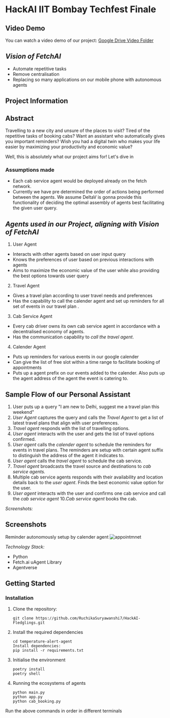 # HackAI IIT Bombay Techfest Finale


## Video Demo
You can watch a video demo of our project: [Google Drive Video Folder](https://drive.google.com/drive/folders/1PLGQ_YnQ4fvnEtzlbFvwRCLQBNDxQVbf?usp=sharing)


## *Vision of FetchAI*
- Automate repetitive tasks
- Remove centralisation
- Replacing so many applications on our mobile phone with autonomous agents

## Project Information

## Abstract
Travelling to a new city and unsure of the places to visit?
Tired of the repetitive tasks of booking cabs?
Want an assistant who automatically gives you important reminders?
Wish you had a digital twin who makes your life easier by maximizing your productivity and economic value?

Well, this is absolutely what our project aims for! Let's dive in

### Assumptions made
- Each cab service agent would be deployed already on the fetch network.
- Currently we have pre determined the order of actions being performed between the agents. We assume DeltaV is gonna provide this functionality of deciding the optimal assembly of agents best facilitating the given user query.

## *Agents used in our Project, aligning with Vision of FetchAI*
1. User Agent
  - Interacts with other agents based on user input query
  - Knows the preferences of user based on previous interactions with agents
  - Aims to maximize the economic value of the user while also providing the best options towards user query
2. Travel Agent
  - Gives a travel plan according to user travel needs and preferences
  - Has the capability to call the calender agent and set up reminders for all set of events in our travel plan .
3. Cab Service Agent
  - Every cab driver owns its own cab service agent in accordance with a decentralised economy of agents.
  - Has the communication capability to *call the travel agent*.
4. Calender Agent
  - Puts up reminders for various events in our google calender
  - Can give the list of free slot within a time range to facilitate booking of appointments
  - Puts up a agent prefix on our events added to the calender. Also puts up the agent address of the agent the event is catering to.


## Sample Flow of our Personal Assistant
1. User puts up a query "I am new to Delhi, suggest me a travel plan this weekend"
2. *User Agent* captures the query and calls the *Travel Agent* to get a list of latest travel plans that align with user preferences.
3. *Travel agent* responds with the list of travelling options.
4. *User agent* interacts with the user and gets the list of travel options confirmed.
5. *User agent* calls the *calender agent* to schedule the reminders for events in travel plans. The reminders are setup with certain agent suffix to distinguish the address of the agent it indicates to.
6. *User agent* calls the *travel agent* to schedule the cab service.
7. *Travel agent* broadcasts the travel source and destinations to *cab service agents.*  
8. Multiple cab service agents responds with their availability and location details back to the *user agent*. Finds the best economic value option for the user.
9. *User agent* interacts with the user and confirms one cab service and call the *cab service agent*
10.*Cab service agent* books the cab.


*Screenshots:*
## Screenshots
Reminder autonomously setup by calender agent
![appointmnet](https://github.com/AryanShr/laughing-eureka/assets/75170293/3de760fe-2460-4f67-bd8d-2d0a48cf9114)

*Technology Stack:*
- Python
- Fetch.ai uAgent Library
- Agentverse

## Getting Started

### Installation

1. Clone the repository:

   ```git clone https://github.com/RuchikaSuryawanshi7/HackAI-Fledglings.git```


2. Install the required dependencies

    
    ```
    cd temperature-alert-agent
    Install dependencies:
    pip install -r requirements.txt
    ```


3. Initialise the environment

    ```
    poetry install
    poetry shell
    ```

4. Running the ecosystems of agents

    ```
    python main.py
    python app.py
    python cab_booking.py
    ```
Run the above commands in order in different terminals
